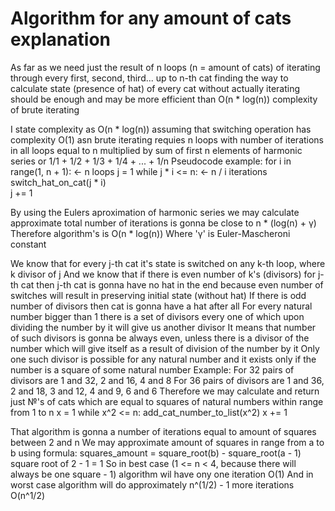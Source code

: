 # Algorithm for any amount of cats explanation

As far as we need just the result of n loops (n = amount of cats)
of iterating through every first, second, third... up to n-th cat
finding the way to calculate state (presence of hat) of every cat without actually iterating
should be enough and may be more efficient than O(n * log(n)) complexity of brute iterating

I state complexity as O(n * log(n)) assuming that switching operation has complexity O(1) 
asn brute iterating requies n loops with number of iterations in all loops 
equal to n multiplied by sum of first n elements
of harmonic series or 1/1 + 1/2 + 1/3 + 1/4 + ... + 1/n
Pseudocode example:
  for i in range(1, n + 1):     <- n loops
    j = 1
    while j * i <= n:           <- n / i iterations
      switch_hat_on_cat(j * i)  
      j += 1

By using the Eulers aproximation of harmonic series we may calculate
approximate total number of iterations is gonna be close to n * (log(n) + γ)
Therefore algorithm's is O(n * log(n))
Where 'γ' is Euler-Mascheroni constant


We know that for every j-th cat it's state is switched on any k-th loop, where k divisor of j
And we know that if there is even number of k's (divisors) for j-th cat
then j-th cat is gonna have no hat in the end because even number of switches will result in preserving initial state (without hat)
If there is odd number of divisors then cat is gonna have a hat after all
For every natural number bigger than 1 there is a set of divisors
every one of which upon dividing the number by it will give us another divisor 
It means that number of such divisors is gonna be always even, unless there is a divisor of the number
which will give itself as a result of division of the number by it
Only one such divisor is possible for any natural number and it exists only if the number is a square of some natural number
Example:
For 32 pairs of divisors are 1 and 32, 2 and 16, 4 and 8
For 36 pairs of divisors are 1 and 36, 2 and 18, 3 and 12, 4 and 9, 6 and 6
Therefore we may calculate and return just №'s of cats which are equal to squares of natural numbers within range from 1 to n
  x = 1
  while x^2 <= n:
    add_cat_number_to_list(x^2)
    x += 1

That algorithm is gonna a number of iterations equal to amount of squares between 2 and n
We may approximate amount of squares in range from a to b using formula:
squares_amount = square_root(b) - square_root(a - 1)
square root of 2 - 1 = 1
So in best case (1 <= n < 4, because there will always be one square - 1) algorithm wil have ony one iteration
O(1)
And in worst case algorithm will do approximately  n^(1/2) - 1 more iterations
O(n^1/2)
